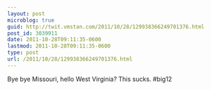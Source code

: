 ```yaml
---
layout: post
microblog: true
guid: http://twit.vmstan.com/2011/10/28/129938366249701376.html
post_id: 3039911
date: 2011-10-28T09:11:35-0600
lastmod: 2011-10-28T09:11:35-0600
type: post
url: /2011/10/28/129938366249701376.html
---
```

Bye bye Missouri, hello West Virginia? This sucks. #big12
